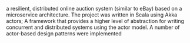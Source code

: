 a resilient, distributed online auction system (similar to eBay) based on a microservice architecture. The project was written in Scala using Akka actors; A framework that provides a higher level of abstraction for writing concurrent and distributed systems using the actor model. A number of actor-based design patterns were implemented
